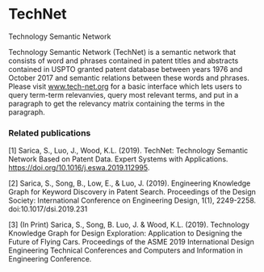 # TechNet
Technology Semantic Network

Technology Semantic Network (TechNet) is a semantic network that consists of word and phrases contained in patent titles and abstracts contained in USPTO granted patent database between years 1976 and October 2017 and semantic relations between these words and phrases. Please visit www.tech-net.org for a basic interface which lets users to query term-term relevanvies, query most relevant terms, and put in a paragraph to get the relevancy matrix containing the terms in the paragraph.


### Related publications

[1] Sarica, S., Luo, J., Wood, K.L. (2019). TechNet: Technology Semantic Network Based on Patent Data. Expert Systems with Applications. https://doi.org/10.1016/j.eswa.2019.112995.

[2] Sarica, S., Song, B., Low, E., & Luo, J. (2019). Engineering Knowledge Graph for Keyword Discovery in Patent Search. Proceedings of the Design Society: International Conference on Engineering Design, 1(1), 2249-2258. doi:10.1017/dsi.2019.231

[3] (In Print) Sarica, S., Song, B. Luo, J. & Wood, K.L. (2019). Technology Knowledge Graph for Design Exploration: Application to Designing the Future of Flying Cars. Proceedings of the ASME 2019 International Design Engineering Technical Conferences and Computers and Information in Engineering Conference. 
